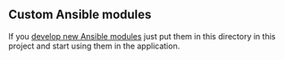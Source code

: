 ## Custom Ansible modules
If you [develop new Ansible modules](http://docs.ansible.com/ansible/latest/dev_guide/developing_modules_general.html) just put them in this directory in this project and start using them in the application.